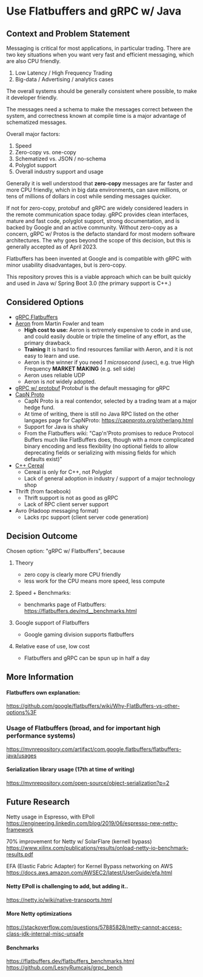 # Use Flatbuffers and gRPC w/ Java

## Context and Problem Statement

Messaging is critical for most applications,
in particular trading.  There are two 
key situations when you want very fast and
efficient messaging, which are also CPU friendly.

1.  Low Latency / High Frequency Trading
2.  Big-data / Advertising / analytics cases

The overall systems should be generally consistent
where possible, to make it developer friendly.

The messages need a schema to make the
messages correct between the system,
and correctness known at compile time
is a major advantage of schematized messages.

Overall major factors:
1.  Speed
1.  Zero-copy vs. one-copy
1.  Schematized vs. JSON / no-schema
1.  Polyglot support
1.  Overall industry support and usage

Generally it is well understood that **zero-copy**
messages are far faster and more CPU friendly,
which in big data environments, can save 
millions, or tens of millions of dollars in cost
while sending messages quicker.

If not for zero-copy, protobuf and gRPC 
are widely considered leaders in the remote
communication space today.  gRPC provides
clean interfaces, mature and fast code,
polyglot support, strong documentation, and
is backed by Google and an active community.
Without zero-copy as a concern, gRPC w/ Protos
is the defacto standard for most modern
software architectures.  The why goes
beyond the scope of this decision, but 
this is generally accepted as of April 2023.

Flatbuffers has been invented at Google
and is compatible with gRPC with minor 
usability disadvantages, but is zero-copy.

This repository proves this is a viable 
approach which can be built quickly
and used in Java w/ Spring Boot 3.0 
(the primary support is C++.)

## Considered Options

* [gRPC Flatbuffers](https://grpc.io/blog/grpc-flatbuffers/) 
* [Aeron](https://aeron.io/) from Martin Fowler and team
  * **High cost to use:** Aeron is extremely expensive to code in and use, and could easily double or triple the timeline of any effort,
    as the primary drawback.
  * **Training** It is hard to find resources familiar with Aeron, and it is not easy to learn and use.
  * Aeron is the winner if you need *1 microsecond (u*sec), e.g. true High Frequency **MARKET MAKING** (e.g. sell side)
  * Aeron uses reliable UDP
  * Aeron is *not* widely adopted.
* [gRPC w/ protobuf](https://grpc.io/) Protobuf is the default messaging for gRPC
* [CapN Proto](https://capnproto.org/)
  * CapN Proto is a real contendor, selected by a trading team at a major hedge fund.
  * At time of writing, there is still no Java RPC listed on the other langages
  page for CapNProto:  https://capnproto.org/otherlang.html
  * Support for Java is shaky
  * From the Flatbuffers wiki:  "Cap'n'Proto promises to reduce Protocol Buffers much like FlatBuffers does, though with a more complicated binary encoding and less flexibility (no optional fields to allow deprecating fields or serializing with missing fields for which defaults exist)"
* [C++ Cereal](https://uscilab.github.io/cereal/)
    * Cereal is only for C++, not Polyglot
    * Lack of general adoption in industry / support of a major technology shop
* Thrift (from facebook)
    * Thrift support is not as good as gRPC
    * Lack of RPC client server support
* Avro (Hadoop messaging format)
    * Lacks rpc support (client server code generation)

## Decision Outcome

Chosen option: "gRPC w/ Flatbuffers", because

1.  Theory
      * zero copy is clearly more CPU friendly
      * less work for the CPU means more speed, less compute
1. Speed + Benchmarks:
   
    * benchmarks page of Flatbuffers:  https://flatbuffers.dev/md__benchmarks.html

1. Google support of Flatbuffers   

    * Google gaming division supports flatbuffers

1.  Relative ease of use, low cost

    * Flatbuffers and gRPC can be spun up in half a day

## More Information

#### Flatbuffers own explanation:
https://github.com/google/flatbuffers/wiki/Why-FlatBuffers-vs-other-options%3F

### Usage of Flatbuffers (broad, and for important high performance systems)

https://mvnrepository.com/artifact/com.google.flatbuffers/flatbuffers-java/usages

#### Serialization library usage (17th at time of writing)

https://mvnrepository.com/open-source/object-serialization?p=2

## Future Research

Netty usage in Espresso, with EPoll
https://engineering.linkedin.com/blog/2019/06/espresso-new-netty-framework

70% improvement for Netty w/ SolarFlare (kernell bypass)
https://www.xilinx.com/publications/results/onload-netty-io-benchmark-results.pdf

EFA (Elastic Fabric Adapter) for Kernel Bypass networking on AWS
https://docs.aws.amazon.com/AWSEC2/latest/UserGuide/efa.html

#### Netty EPoll is challenging to add, but adding it..
https://netty.io/wiki/native-transports.html

#### More Netty optimizations
https://stackoverflow.com/questions/57885828/netty-cannot-access-class-jdk-internal-misc-unsafe

#### Benchmarks

https://flatbuffers.dev/flatbuffers_benchmarks.html
https://github.com/LesnyRumcajs/grpc_bench

